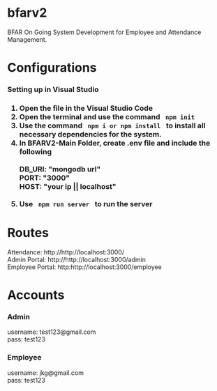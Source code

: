 # bfarv2
BFAR On Going System Development for Employee and Attendance Management.

# Configurations
<h3> Setting up in Visual Studio <h3>
<ol>
<li>Open the file in the Visual Studio Code </li>
<li>Open the terminal and use the command <code> npm init </code>
<li>Use the command <code> npm i or npm install </code> to install all necessary dependencies for the system.</li>
<li>In BFARV2-Main Folder, create .env file and include the following <br><br>
DB_URl: "mongodb url" <br> 
PORT: "3000" <br>
HOST: "your ip || localhost"
</li>
<br>
<li>Use <code> npm run server </code> to run the server </li>
</ol>

# Routes
Attendance: http://http://localhost:3000/ <br>
Admin Portal: http://http://localhost:3000/admin <br>
Employee Portal: http:http://localhost:3000/employee 
# Accounts
<h3> Admin </h3>
  username: test123@gmail.com <br>
  pass: test123
<h3> Employee </h3>
  username: jkg@gmail.com <br>
  pass: test123
  


